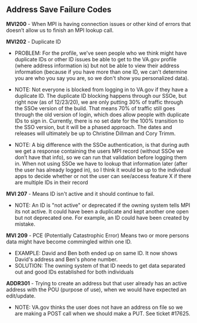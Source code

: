 ## Address Save Failure Codes

**MVI200** - When MPI is having connection issues or other kind of errors that doesn’t allow us to finish an MPI lookup call.

**MVI202** - Duplicate ID
- PROBLEM: For the profile, we've seen people who we think might have duplicate IDs or other ID issues be able to get to the VA.gov profile (where address information is) but not be able to view their address information (because if you have more than one ID, we can't determine you are who you say you are, so we don't show you personalized data). 

- NOTE:  Not everyone is blocked from logging in to VA.gov if they have a duplicate ID. The duplicate ID blocking happens through our SSOe, but right now (as of 12/23/20), we are only putting 30% of traffic through the SSOe version of the build. That means 70% of traffic still goes through the old version of login, which does allow people with duplicate IDs to sign in. Currently, there is no set date for the 100% transition to the SSO version, but it will be a phased approach. The dates and releases will ultimately be up to Christine Dillman and Cory Trimm.

- NOTE: A big difference with the SSOe authentication, is that during auth we get a response containing the users MPI record (without SSOe we don’t have that info), so we can run that validation before logging them in.   When not using SSOe we have to lookup that information later (after the user has already logged in), so I think it would be up to the individual apps to decide whether or not the user can see/access feature X if there are multiple IDs in their record

**MVI 207** - Means ID isn't active and it should continue to fail.
- NOTE: An ID is "not active" or deprecated if the owning system tells MPI its not active. It could have been a duplicate and kept another one open but not deprecated one.  For example, an ID could have been created by mistake.

**MVI 209** - PCE (Potentially Catastrophic Error) Means two or more persons data might have become commingled within one ID.  
- EXAMPLE: David and Ben both ended up on same ID.  It now shows David's address and Ben's phone number.  
- SOLUTION: The owning system of that ID needs to get data separated out and good IDs established for both individuals

**ADDR301** - Trying to create an address but that user already has an active address with the POU (purpose of use), when we would have expected an edit/update. 
- NOTE: VA.gov thinks the user does not have an address on file so we are making a POST call when we should make a PUT. See ticket #17625. 
